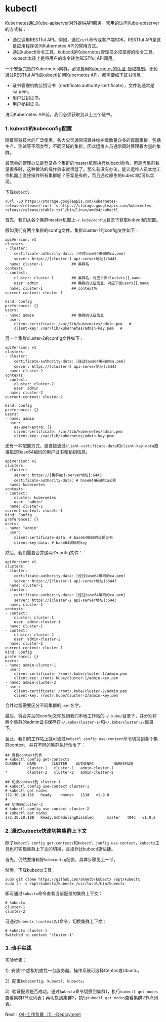 # kubectl



Kubernetes通过Kube-apiserver对外提供API服务。常用的访问Kube-apiserver的方式有：

* 通过调用RESTful API。例如，通过``curl``命令或客户端SDK。RESTful API是这是应用程序访问Kubernetes API的常用方式。
* 通过kubectl命令工具。kubectl是Kubernetes管理员必须掌握的命令工具。kubectl本质上是将用户的命令转为RESTful API调用。

一个安全完备的Kubernetes集群，必须启用[Kubernetes的认证-授权机制](https://kubernetes.io/docs/reference/access-authn-authz/controlling-access/)。无论通过RESTful API或kubectl访问Kubernetes API，都需要如下证书信息：

- 证书管理机构公钥证书（certificate authority certificate），文件名通常是ca.pem。
- 用户公钥证书。
- 用户秘钥证书。

访问Kubernetes API前，我们必须获取到以上三个证书。





### 1. kubectl的kubeconfig配置

随着容器技术的广泛使用，各大公司通常搭建并维护着数量众多的容器集群，包括生产、测试等不同类型，不同区域的集群。因此运维人员通常同时管理着大量的集群。

最简单的管理办法是登录各个集群的master机器执行kubectl命令。但是当集群数量很多时，这种做法的操作效率就很低了。那么有没有办法，能让运维人员本地工作机器上直接操作所有集群呢？答案是有的，而且通过原生的kubectl就可以实现。

下载``kubectl``

```
curl -LO https://storage.googleapis.com/kubernetes-release/release/`curl -s https://storage.googleapis.com/kubernetes-release/release/stable.txt`/bin/linux/amd64/kubectl
```

首先，我们从各个集群master机器上``~/.kube/config``目录下获取kubectl的配置。

假如我们有两个集群的config文件。集群cluster-1的config文件如下：

```
apiVersion: v1
clusters:
- cluster:
    certificate-authority-data: [经过base64编码的ca.pem]
    server: https://[cluster-1 api-server地址]:6443
  name: cluster-1             ## 集群名
contexts:
- context:
    cluster: cluster-1        ## 集群名，对应上面clusters[].name
    user: admin               ## 集群的认证信息，对应下面users[].name
  name: cluster-1             ## context名
current-context: cluster-1

kind: Config
preferences: {}
users:
- name: admin                 ## 集群的认证信息
  user:
    client-certificate: /var/lib/kubernetes/admin.pem   #
    client-key: /var/lib/kubernetes/admin-key.pem   #
```



另一个集群cluster-2的config文件如下：

```
apiVersion: v1
clusters:
- cluster:
    certificate-authority-data: [经过base64编码的ca.pem]
    server: https://[cluster-2 api-server地址]:6443
  name: cluster-2        
contexts:
- context:
    cluster: cluster-2   
    user: admin          
  name: cluster-2       
current-context: cluster-2

kind: Config
preferences: {}
users:
- name: admin           
  user:
    as-user-extra: {}
    client-certificate: /var/lib/kubernetes/admin.pem
    client-key: /var/lib/kubernetes/admin-key.pem
```

还有一种配置方式，是直接通过``client-certificate-data``和``client-key-data``直接指定Base64编码的用户证书和秘钥信息。

```
apiVersion: v1
clusters:
- cluster:
    server: https://[集群api-server地址]:6443
    certificate-authority-data: # base64编码的ca公钥
  name: kubernetes
contexts:
- context:
    cluster: kubernetes
    user: "admin"
  name: cluster-1
current-context: clusetr-1
kind: Config
preferences: {}
users:
- name: "admin"
  user:
    client-certificate-data: # base64编码的公钥证书
    client-key-data: # base64编码的key
```



然后，我们需要合并这两个config文件：

```
apiVersion: v1
clusters:
- cluster:
    certificate-authority-data: [经过base64编码的ca.pem]
    server: https://[cluster-1 api-server地址]:6443
  name: cluster-1
- cluster:
    certificate-authority-data: [经过base64编码的ca.pem]
    server: https://[cluster-2 api-server地址]:6443
  name: cluster-2
contexts:
- context:
    cluster: cluster-1
    user: admin-cluster-1
  name: cluster-1
- context:
    cluster: cluster-2
    user: admin-cluster-2
  name: cluster-2
current-context: cluster-1
kind: Config
preferences: {}
users:
- name: admin-cluster-1
  user:
    client-certificate: /root/.kube/cluster-1/admin.pem
    client-key: /root/.kube/cluster-1/admin-key.pem
- name: admin-cluster-2
  user:
    client-certificate: /root/.kube/cluster-2/admin.pem
    client-key: /root/.kube/cluster-2/admin-key.pem
```

合并过程需要区分不同集群的``user``名字。

最后，将合并后的config文件放到我们本地工作站的``~/.kube/``目录下，并分别将两个集群的admin证书保存在``~/.kube/cluster-1/``和``~/.kube/cluster-2/``目录下。



至此，我们的工作站上就可通过``kubectl config use-context``命令切换到各个集群context，并在不同的集群执行命令了：

```
## 查看context列表
# kubectl config get-contexts
CURRENT   NAME       CLUSTER    AUTHINFO         NAMESPACE
          cluster-1   cluster-1   admin-cluster-1   
*         cluster-2   cluster-2   admin-cluster-2  

## 切换context到 cluster-1
# kubectl config use-context cluster-1
# kubectl get nodes
172.30.10.155   Ready    <none>   153d   v1.9.8
# 
## 切换到cluster-2
# kubectl config use-context cluster-2
# kubectl get nodes
172.30.10.188   Ready,SchedulingDisabled      master   404d   v1.9.8
```



### 2. 通过kubectx快速切换集群上下文

除了``kubectl config get-contexts``和``kubectl config use-context``，``kubectx``工具也可实现集群上下文的切换，且操作比kubectl更快捷。

首先，仍然要编辑好``kubeconfig``配置，具体步骤见上一节。

然后，下载kubectx工具：

```
sudo git clone https://github.com/ahmetb/kubectx /opt/kubectx
sudo ln -s /opt/kubectx/kubectx /usr/local/bin/kubectx
```

即可通过``kubectx``命令查看当前配置的集群上下文：

```
# kubectx 
cluster-1
cluster-2
```

可通过``kubectx [context名]``命令，切换集群上下文：

```
# kubectx cluster-1
Switched to context "cluster-1".
```



### 3. 动手实践

实验步骤：

1）安装1个虚拟机或找一台服务器。操作系统可选择Centos或Ubuntu。

2）配置``kubeconfig``、``kubectl``、``kubectx``。

3）验证配置是否成功。通过``kubectx``命令切换到集群1，执行``kubectl get nodes``查看集群1节点列表；再切换到集群2，执行``kubectl get nodes``查看集群2节点列表。



Next：[04-工作负载（1）-Deployment](04-工作负载（1）-Deployment.md)